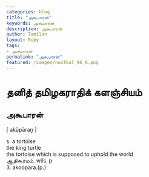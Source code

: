 ```yaml
---  
categories: blog  
title: "அகூபாரன்"
keywords: அகூபாரன்  
description: அகூபாரன்
author: Tamilan  
layout: Ruby  
tags:     
- அகூபாரன்
permalink: "அகூபாரன்"  
featured: /images/noolkal_96_6.png  
--- 
```

# தனித் தமிழகராதிக் களஞ்சியம்
## அகூபாரன்

[ akūpāraṉ ]  
  
s. a tortoise  
the king turtle  
the tortoise which is supposed to uphold the world  
ஆதிகூர்மம். wils. p  
3. akoopara.(p.)